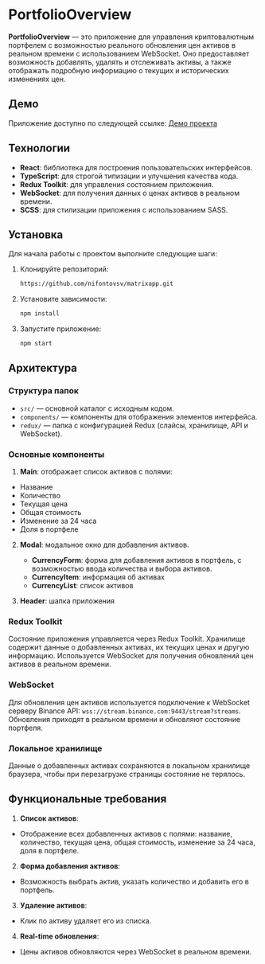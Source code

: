 # PortfolioOverview

**PortfolioOverview** — это приложение для управления криптовалютным портфелем с возможностью реального обновления цен активов в реальном времени с использованием WebSocket. Оно предоставляет возможность добавлять, удалять и отслеживать активы, а также отображать подробную информацию о текущих и исторических изменениях цен.

## Демо

Приложение доступно по следующей ссылке:
[Демо проекта](https://nifontovsv.github.io/matrixapp/)

## Технологии

- **React**: библиотека для построения пользовательских интерфейсов.
- **TypeScript**: для строгой типизации и улучшения качества кода.
- **Redux Toolkit**: для управления состоянием приложения.
- **WebSocket**: для получения данных о ценах активов в реальном времени.
- **SCSS**: для стилизации приложения с использованием SASS.

## Установка

Для начала работы с проектом выполните следующие шаги:

1. Клонируйте репозиторий:
   ```bash
   https://github.com/nifontovsv/matrixapp.git
   ```
2. Установите зависимости:
   ```bash
   npm install
   ```
3. Запустите приложение:
	```bash
	npm start
 	 ```

## Архитектура

### Структура папок

- `src/` — основной каталог с исходным кодом.
- `components/` — компоненты для отображения элементов интерфейса.
- `redux/` — папка с конфигурацией Redux (слайсы, хранилище, API и WebSocket).

### Основные компоненты

1. **Main**: отображает список активов с полями:
- Название
- Количество
- Текущая цена
- Общая стоимость
- Изменение за 24 часа
- Доля в портфеле

2. **Modal**: модальное окно для добавления активов.
	- **CurrencyForm**: форма для добавления активов в портфель, с возможностью ввода количества и выбора активов.
	- **CurrencyItem**: информация об активах
	- **CurrencyList**: список активов

3. **Header**: шапка приложения

### Redux Toolkit

Состояние приложения управляется через Redux Toolkit. Хранилище содержит данные о добавленных активах, их текущих ценах и другую информацию. Используется WebSocket для получения обновлений цен активов в реальном времени.

### WebSocket

Для обновления цен активов используется подключение к WebSocket серверу Binance API: `wss://stream.binance.com:9443/stream?streams`. Обновления приходят в реальном времени и обновляют состояние портфеля.

### Локальное хранилище

Данные о добавленных активах сохраняются в локальном хранилище браузера, чтобы при перезагрузке страницы состояние не терялось.

## Функциональные требования

1. **Список активов**:
- Отображение всех добавленных активов с полями: название, количество, текущая цена, общая стоимость, изменение за 24 часа, доля в портфеле.

2. **Форма добавления активов**:
- Возможность выбрать актив, указать количество и добавить его в портфель.

3. **Удаление активов**:
- Клик по активу удаляет его из списка.

4. **Real-time обновления**:
- Цены активов обновляются через WebSocket в реальном времени.
